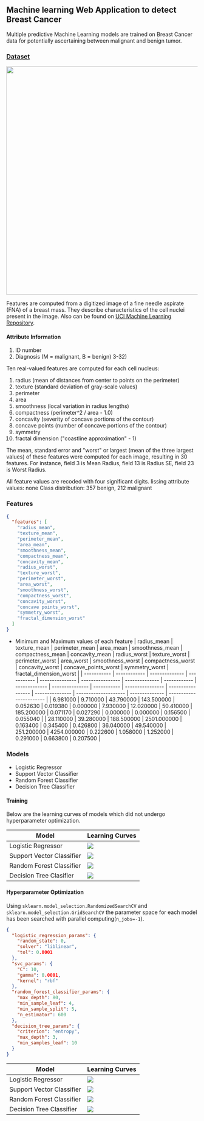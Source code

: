 ## Machine learning Web Application to detect Breast Cancer

Multiple predictive Machine Learning models are
trained on Breast Cancer data for potentially
ascertaining between malignant and benign tumor.

### [Dataset](https://www.kaggle.com/uciml/breast-cancer-wisconsin-data)

<p align="center"><img width=600 src="./Data/sample.png"></img></p>

Features are computed from a digitized image of a fine needle aspirate (FNA) of
a breast mass. They describe characteristics of the cell nuclei present in the
image.
Also can be found on [UCI Machine Learning
Repository](https://archive.ics.uci.edu/ml/datasets/Breast+Cancer+Wisconsin+%28Diagnostic%29).

#### Attribute Information

1. ID number
2. Diagnosis (M = malignant, B = benign)
   3-32)

Ten real-valued features are computed for each cell nucleus:

1. radius (mean of distances from center to points on the perimeter)
2. texture (standard deviation of gray-scale values)
3. perimeter
4. area
5. smoothness (local variation in radius lengths)
6. compactness (perimeter^2 / area - 1.0)
7. concavity (severity of concave portions of the contour)
8. concave points (number of concave portions of the contour)
9. symmetry
10. fractal dimension ("coastline approximation" - 1)

The mean, standard error and "worst" or largest (mean of the three
largest values) of these features were computed for each image,
resulting in 30 features. For instance, field 3 is Mean Radius, field
13 is Radius SE, field 23 is Worst Radius.

All feature values are recoded with four significant digits.
lissing attribute values: none
Class distribution: 357 benign, 212 malignant

### Features

```json
{
  "features": [
    "radius_mean",
    "texture_mean",
    "perimeter_mean",
    "area_mean",
    "smoothness_mean",
    "compactness_mean",
    "concavity_mean",
    "radius_worst",
    "texture_worst",
    "perimeter_worst",
    "area_worst",
    "smoothness_worst",
    "compactness_worst",
    "concavity_worst",
    "concave points_worst",
    "symmetry_worst",
    "fractal_dimension_worst"
  ]
}
```

- Minimum and Maximum values of each feature
  | radius_mean | texture_mean | perimeter_mean | area_mean | smoothness_mean | compactness_mean | concavity_mean | radius_worst | texture_worst | perimeter_worst | area_worst | smoothness_worst | compactness_worst | concavity_worst | concave_points_worst | symmetry_worst | fractal_dimension_worst |
  | ----------- | ------------ | -------------- | ----------- | --------------- | ---------------- | -------------- | ------------ | ------------- | --------------- | ----------- | ---------------- | ----------------- | --------------- | -------------------- | -------------- | ----------------------- |
  | 6.981000 | 9.710000 | 43.790000 | 143.500000 | 0.052630 | 0.019380 | 0.000000 | 7.930000 | 12.020000 | 50.410000 | 185.200000 | 0.071170 | 0.027290 | 0.000000 | 0.000000 | 0.156500 | 0.055040 |
  | 28.110000 | 39.280000 | 188.500000 | 2501.000000 | 0.163400 | 0.345400 | 0.426800 | 36.040000 | 49.540000 | 251.200000 | 4254.000000 | 0.222600 | 1.058000 | 1.252000 | 0.291000 | 0.663800 | 0.207500 |

### Models

- Logistic Regressor
- Support Vector Classifier
- Random Forest Classifier
- Decision Tree Classifier

#### Training

Below are the learning curves of models which did not undergo hyperparameter
optimization.

| Model                     | Learning Curves                                       |
| ------------------------- | ----------------------------------------------------- |
| Logistic Regressor        | ![](./assets/Logistic-Regressor-Learning-Curves.jpeg) |
| Support Vector Classifier | ![](./assets/Support-Vector-Classifier.jpeg)          |
| Random Forest Classifier  | ![](./assets/Random-Forest-Classifier.jpeg)           |
| Decision Tree Clasifier   | ![](./assets/Decision-Tree-Classifier.jpeg)           |

#### Hyperparameter Optimization

Using `sklearn.model_selection.RandomizedSearchCV` and
`sklearn.model_selection.GridSearchCV` the parameter space for each model has
been searched with parallel computing(`n_jobs=-1`).

```json
{
  "logistic_regression_params": {
    "random_state": 0,
    "solver": "liblinear",
    "tol": 0.0001
  },
  "svc_params": {
    "C": 10,
    "gamma": 0.0001,
    "kernel": "rbf"
  },
  "random_forest_classifier_params": {
    "max_depth": 80,
    "min_sample_leaf": 4,
    "min_sample_split": 5,
    "n_estimator": 600
  },
  "decision_tree_params": {
    "criterion": "entropy",
    "max_depth": 3,
    "min_samples_leaf": 10
  }
}
```

| Model                     | Learning Curves                                        |
| ------------------------- | ------------------------------------------------------ |
| Logistic Regressor        | ![](./assets/Logistic-Regression-Optimized.jpeg)       |
| Support Vector Classifier | ![](./assets/SVC-Optimized.jpeg)                       |
| Random Forest Classifier  | ![](./assets/Random-Forests-Classifier-Optimized.jpeg) |
| Decision Tree Classifier  | ![](./assets/Decision-Tree-Classifier-Optimized.jpeg)  |
